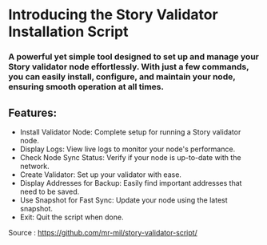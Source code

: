 <H1>Introducing the Story Validator Installation Script</H1>

<H3>A powerful yet simple tool designed to set up and manage your Story validator node effortlessly. With just a few commands, you can easily install, configure, and maintain your node, ensuring smooth operation at all times.</H3>

<H2>Features:</H2>
<ul>
<li>Install Validator Node: Complete setup for running a Story validator node.</li>
<li>Display Logs: View live logs to monitor your node's performance.</li>
<li>Check Node Sync Status: Verify if your node is up-to-date with the network.</li>
<li>Create Validator: Set up your validator with ease.</li>
<li>Display Addresses for Backup: Easily find important addresses that need to be saved.</li>
<li>Use Snapshot for Fast Sync: Update your node using the latest snapshot.</li>
<li>Exit: Quit the script when done.</li>
</ul>

Source :
https://github.com/mr-mil/story-validator-script/

